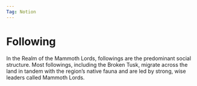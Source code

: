 ```yaml
---
Tag: Notion
---
```

# Following 
In the Realm of the Mammoth Lords,  followings are the predominant social structure. Most followings, including the Broken Tusk, migrate across  the land in tandem with the region’s native fauna and  are led by strong, wise leaders called Mammoth Lords.